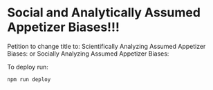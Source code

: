 # Social and Analytically Assumed Appetizer Biases!!!

Petition to change title to:
Scientifically Analyzing Assumed Appetizer Biases:
or
Socially Analyzing Assumed Appetizer Biases:

To deploy run:
```bash
npm run deploy
```
